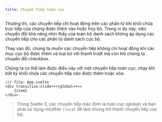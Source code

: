 ```yaml
---
title: Chuyển tiếp toàn cục
---
```


Thường thì, các chuyển tiếp chỉ hoạt động trên các phần tử khi khối chứa trực tiếp của chúng được thêm vào hoặc hủy bỏ. Trong ví dụ này, việc chuyển đổi khả năng nhìn thấy của toàn bộ danh sách không áp dụng các chuyển tiếp cho các phần tử danh sách cục bộ.


Thay vào đó, chúng ta muốn các chuyển tiếp không chỉ hoạt động khi các mục cục bộ được thêm và loại bỏ với thanh trượt mà còn khi chúng ta chuyển đổi checkbox.

Chúng ta có thể làm được điều này với một chuyển tiếp _toàn cục_, chạy khi _bất kỳ_ khối chứa các chuyển tiếp nào được thêm hoặc xóa:

```svelte
/// file: App.svelte
<div transition:slide+++|global+++>
	{item}
</div>
```

> Trong Svelte 3, các chuyển tiếp mặc định là toàn cục (global) và bạn phải sử dụng modifier `|local` để làm chúng trở thành chuyển tiếp cục bộ.

